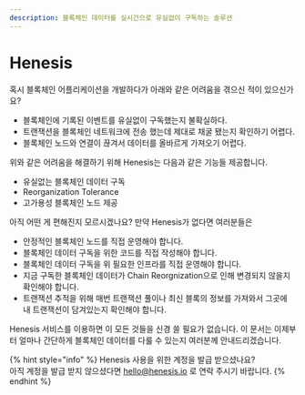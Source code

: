 ```yaml
---
description: 블록체인 데이터를 실시간으로 유실없이 구독하는 솔루션
---
```


# Henesis

혹시 블록체인 어플리케이션을 개발하다가 아래와 같은 어려움을 겪으신 적이 있으신가요?

* 블록체인에 기록된 이벤트를 유실없이 구독했는지 불확실하다. 
* 트랜잭션을 블록체인 네트워크에 전송 했는데 제대로 채굴 됐는지 확인하기 어렵다.
* 블록체인 노드와 연결이 끊겨서 데이터를 올바르게 가져오기 어렵다. 

위와 같은 어려움을 해결하기 위해 Henesis는 다음과 같은 기능들 제공합니다.

* 유실없는 블록체인 데이터 구독
* Reorganization Tolerance
* 고가용성 블록체인 노드 제공

아직 어떤 게 편해진지 모르시겠나요? 만약 Henesis가 없다면 여러분들은

* 안정적인 블록체인 노드를 직접 운영해야 합니다.
* 블록체인 데이터 구독을 위한 코드를 직접 작성해야 합니다.
* 블록체인 데이터 구독을 위 필요한 인프라를 직접 운영해야 합니다. 
* 지금 구독한 블록체인 데이터가 Chain Reorgnization으로 인해 변경되지 않을지 확인해야 합니다.
* 트랜잭션 추적을 위해 매번 트랜잭션 풀이나 최신 블록의 정보를 가져와서 그곳에 내 트랜잭션이 담겨있는지 확인해야 합니다.

Henesis 서비스를 이용하면 이 모든 것들을 신경 쓸 필요가 없습니다. 이 문서는 이제부터 얼마나 간단하게 블록체인 데이터를 다룰 수 있는지 여러분께 안내드리겠습니다. 

{% hint style="info" %}
Henesis 사용을 위한 계정을 발급 받으셨나요?  
아직 계정을 발급 받지 않으셨다면 [hello@henesis.io](mailto:hello@henesis.io) 로 연락 주시기 바랍니다.
{% endhint %}

